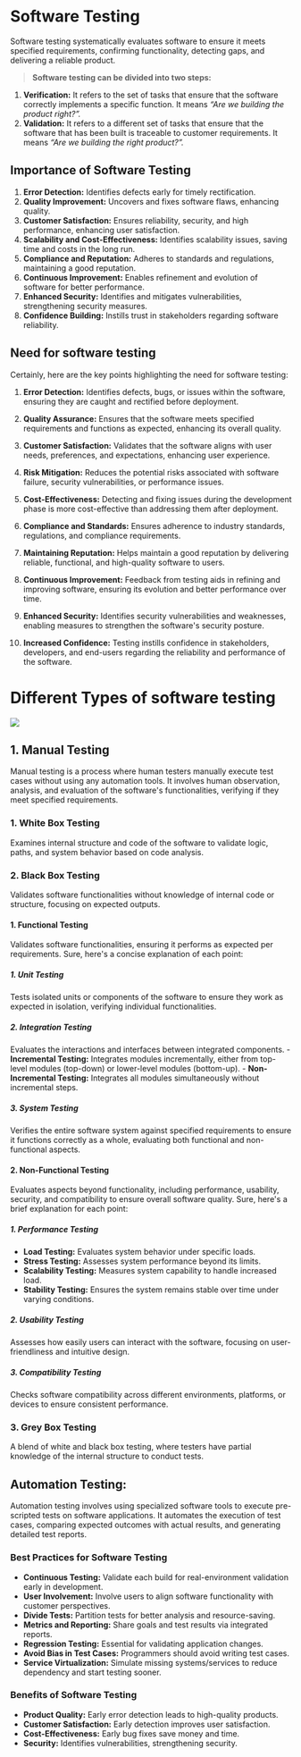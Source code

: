 # Software Testing
Software testing systematically evaluates software to ensure it meets specified requirements, confirming functionality, detecting gaps, and delivering a reliable product.

> **Software testing can be divided into two steps:** 
1. **Verification:** It refers to the set of tasks that ensure that the software correctly implements a specific function. It means *“Are we building the product right?”.*
2. **Validation:** It refers to a different set of tasks that ensure that the software that has been built is traceable to customer requirements. It means *“Are we building the right product?”.*


## Importance of Software Testing
1. **Error Detection:** Identifies defects early for timely rectification.
2. **Quality Improvement:** Uncovers and fixes software flaws, enhancing quality.
3. **Customer Satisfaction:** Ensures reliability, security, and high performance, enhancing user satisfaction.
4. **Scalability and Cost-Effectiveness:** Identifies scalability issues, saving time and costs in the long run.
5. **Compliance and Reputation:** Adheres to standards and regulations, maintaining a good reputation.
6. **Continuous Improvement:** Enables refinement and evolution of software for better performance.
7. **Enhanced Security:** Identifies and mitigates vulnerabilities, strengthening security measures.
8. **Confidence Building:** Instills trust in stakeholders regarding software reliability.

## Need for software testing
Certainly, here are the key points highlighting the need for software testing:

1. **Error Detection:** Identifies defects, bugs, or issues within the software, ensuring they are caught and rectified before deployment.

2. **Quality Assurance:** Ensures that the software meets specified requirements and functions as expected, enhancing its overall quality.

3. **Customer Satisfaction:** Validates that the software aligns with user needs, preferences, and expectations, enhancing user experience.

4. **Risk Mitigation:** Reduces the potential risks associated with software failure, security vulnerabilities, or performance issues.

5. **Cost-Effectiveness:** Detecting and fixing issues during the development phase is more cost-effective than addressing them after deployment.

6. **Compliance and Standards:** Ensures adherence to industry standards, regulations, and compliance requirements.

7. **Maintaining Reputation:** Helps maintain a good reputation by delivering reliable, functional, and high-quality software to users.

8. **Continuous Improvement:** Feedback from testing aids in refining and improving software, ensuring its evolution and better performance over time.

9. **Enhanced Security:** Identifies security vulnerabilities and weaknesses, enabling measures to strengthen the software's security posture.

10. **Increased Confidence:** Testing instills confidence in stakeholders, developers, and end-users regarding the reliability and performance of the software.

# Different Types of software testing
![](https://media.geeksforgeeks.org/wp-content/uploads/20230612183433/Types-of-software-testing.png)

## 1. Manual Testing  
Manual testing is a process where human testers manually execute test cases without using any automation tools. It involves human observation, analysis, and evaluation of the software's functionalities, verifying if they meet specified requirements.
### 1. White Box Testing
Examines internal structure and code of the software to validate logic, paths, and system behavior based on code analysis.

### 2. Black Box Testing
Validates software functionalities without knowledge of internal code or structure, focusing on expected outputs.
#### 1. Functional Testing
Validates software functionalities, ensuring it performs as expected per requirements.
Sure, here's a concise explanation of each point:

##### 1. Unit Testing 
Tests isolated units or components of the software to ensure they work as expected in isolation, verifying individual functionalities.

##### 2. Integration Testing
Evaluates the interactions and interfaces between integrated components. 
    - **Incremental Testing:** Integrates modules incrementally, either from top-level modules (top-down) or lower-level modules (bottom-up).
    - **Non-Incremental Testing:** Integrates all modules simultaneously without incremental steps.

##### 3. System Testing
Verifies the entire software system against specified requirements to ensure it functions correctly as a whole, evaluating both functional and non-functional aspects.


#### 2. Non-Functional Testing
Evaluates aspects beyond functionality, including performance, usability, security, and compatibility to ensure overall software quality.
Sure, here's a brief explanation for each point:

##### 1. Performance Testing
   - **Load Testing:** Evaluates system behavior under specific loads.
   - **Stress Testing:** Assesses system performance beyond its limits.
   - **Scalability Testing:** Measures system capability to handle increased load.
   - **Stability Testing:** Ensures the system remains stable over time under varying conditions.

##### 2. Usability Testing
Assesses how easily users can interact with the software, focusing on user-friendliness and intuitive design.

##### 3. Compatibility Testing
Checks software compatibility across different environments, platforms, or devices to ensure consistent performance.

### 3. Grey Box Testing
A blend of white and black box testing, where testers have partial knowledge of the internal structure to conduct tests.

## Automation Testing:
Automation testing involves using specialized software tools to execute pre-scripted tests on software applications. It automates the execution of test cases, comparing expected outcomes with actual results, and generating detailed test reports.

### Best Practices for Software Testing
- **Continuous Testing:** Validate each build for real-environment validation early in development.
- **User Involvement:** Involve users to align software functionality with customer perspectives.
- **Divide Tests:** Partition tests for better analysis and resource-saving.
- **Metrics and Reporting:** Share goals and test results via integrated reports.
- **Regression Testing:** Essential for validating application changes.
- **Avoid Bias in Test Cases:** Programmers should avoid writing test cases.
- **Service Virtualization:** Simulate missing systems/services to reduce dependency and start testing sooner.

### Benefits of Software Testing
- **Product Quality:** Early error detection leads to high-quality products.
- **Customer Satisfaction:** Early detection improves user satisfaction.
- **Cost-Effectiveness:** Early bug fixes save money and time.
- **Security:** Identifies vulnerabilities, strengthening security.
